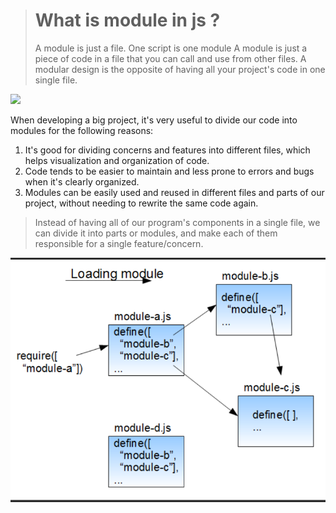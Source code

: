 > # What is module in js ?
 >A module is just a file. One script is one module
  >A module is just a piece of code in a file that you can call and use from other files. A modular design is the opposite of having all your project's code in one single file.

  ![](https://www.pvsm.ru/images/2020/06/14/Module-Federation-v-Webpack-5-plagin-dlya-obmena-modulyami-mejdu-Javascript-prilojeniyami-opisanie-i-primer.png)

When developing a big project, it's very useful to divide our code into modules for the following reasons:

1. It's good for dividing concerns and features into different files, which helps visualization and organization of code.
2. Code tends to be easier to maintain and less prone to errors and bugs when it's clearly organized.
3. Modules can be easily used and reused in different files and parts of our project, without needing to rewrite the same code again.

>Instead of having all of our program's components in a single file, we can divide it into parts or modules, and make each of them responsible for a single feature/concern.

![](https://github.com/Muhammadi02062720/Presentation-week-4-last-/raw/master/Screenshot_6.png)